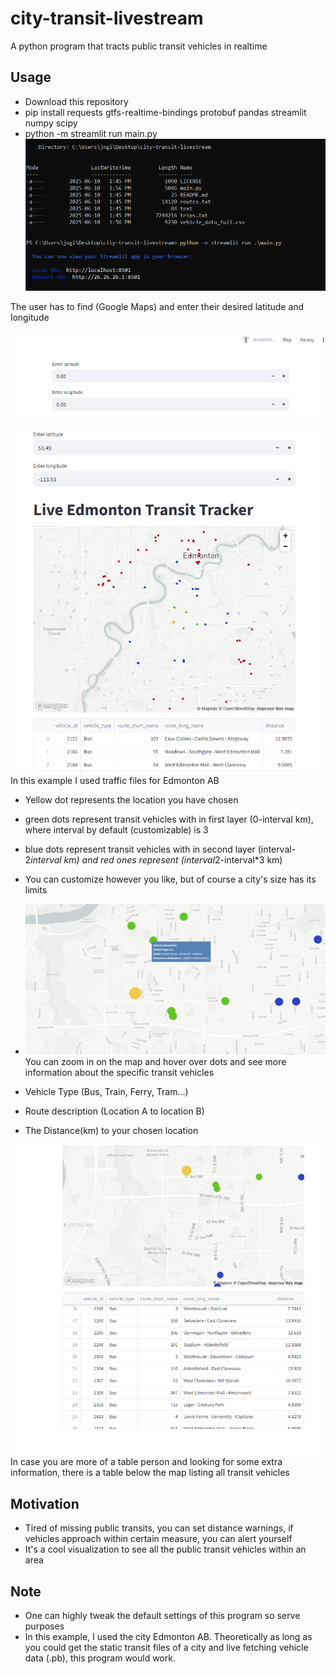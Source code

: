 # city-transit-livestream
A python program that tracts public transit vehicles in realtime

## Usage
- Download this repository
- pip install requests gtfs-realtime-bindings protobuf pandas streamlit numpy scipy
- python -m streamlit run main.py
![App Screenshot](images/0.png)<br>

The user has to find (Google Maps) and enter their desired latitude and longitude

![App Screenshot](images/1.png)

![App Screenshot](images/2.png)<br>
In this example I used traffic files for Edmonton AB
- Yellow dot represents the location you have chosen
- green dots represent transit vehicles with in first layer (0-interval km), where interval by default (customizable) is 3
- blue dots represent transit vehicles with in second layer (interval-2*interval km) and red ones represent (interval*2-interval*3 km)
- You can customize however you like, but of course a city's size has its limits

- ![App Screenshot](images/3.png)<br>
You can zoom in on the map and hover over dots and see more information about the specific transit vehicles
- Vehicle Type (Bus, Train, Ferry, Tram...)
- Route description (Location A to location B)
- The Distance(km) to your chosen location

![App Screenshot](images/4.png)<br>
In case you are more of a table person and looking for some extra information, there is a table below the map listing
all transit vehicles

## Motivation
- Tired of missing public transits, you can set distance warnings, if vehicles approach within certain
measure, you can alert yourself
- It's a cool visualization to see all the public transit vehicles within an area

## Note
- One can highly tweak the default settings of this program so serve purposes
- In this example, I used the city Edmonton AB. Theoretically as long as you could get the static transit files of a city and live fetching vehicle data (.pb), this program would work.



